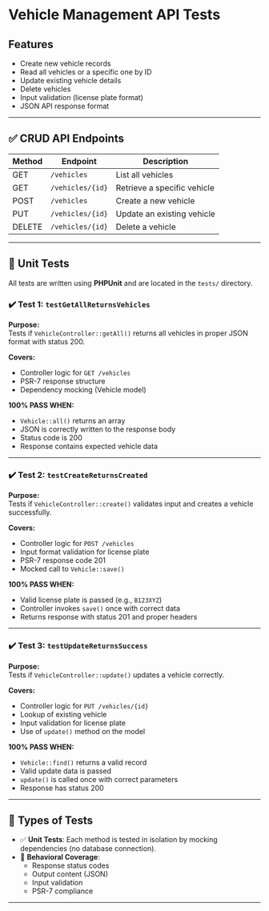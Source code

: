 # Vehicle Management API Tests

## Features

- Create new vehicle records
- Read all vehicles or a specific one by ID
- Update existing vehicle details
- Delete vehicles
- Input validation (license plate format)
- JSON API response format

---

## ✅ CRUD API Endpoints

| Method | Endpoint               | Description                      |
|--------|------------------------|----------------------------------|
| GET    | `/vehicles`            | List all vehicles                |
| GET    | `/vehicles/{id}`       | Retrieve a specific vehicle      |
| POST   | `/vehicles`            | Create a new vehicle             |
| PUT    | `/vehicles/{id}`       | Update an existing vehicle       |
| DELETE | `/vehicles/{id}`       | Delete a vehicle                 |

---

## 🧪 Unit Tests

All tests are written using **PHPUnit** and are located in the `tests/` directory.

### ✔️ Test 1: `testGetAllReturnsVehicles`

**Purpose:**  
Tests if `VehicleController::getAll()` returns all vehicles in proper JSON format with status 200.

**Covers:**
- Controller logic for `GET /vehicles`
- PSR-7 response structure
- Dependency mocking (Vehicle model)

**100% PASS WHEN:**
- `Vehicle::all()` returns an array
- JSON is correctly written to the response body
- Status code is 200
- Response contains expected vehicle data

---

### ✔️ Test 2: `testCreateReturnsCreated`

**Purpose:**  
Tests if `VehicleController::create()` validates input and creates a vehicle successfully.

**Covers:**
- Controller logic for `POST /vehicles`
- Input format validation for license plate
- PSR-7 response code 201
- Mocked call to `Vehicle::save()`

**100% PASS WHEN:**
- Valid license plate is passed (e.g., `B123XYZ`)
- Controller invokes `save()` once with correct data
- Returns response with status 201 and proper headers

---

### ✔️ Test 3: `testUpdateReturnsSuccess`

**Purpose:**  
Tests if `VehicleController::update()` updates a vehicle correctly.

**Covers:**
- Controller logic for `PUT /vehicles/{id}`
- Lookup of existing vehicle
- Input validation for license plate
- Use of `update()` method on the model

**100% PASS WHEN:**
- `Vehicle::find()` returns a valid record
- Valid update data is passed
- `update()` is called once with correct parameters
- Response has status 200

---

## 🧠 Types of Tests

- ✅ **Unit Tests**: Each method is tested in isolation by mocking dependencies (no database connection).
- 🧪 **Behavioral Coverage**:
  - Response status codes
  - Output content (JSON)
  - Input validation
  - PSR-7 compliance

---

